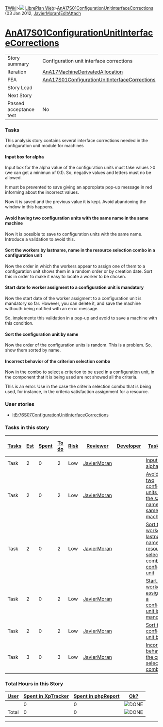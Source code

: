 [TWiki](/twiki/Main/WebHome)&gt;![](/twiki/TWiki/TWikiDocGraphics/web-bg-small.gif) [LibrePlan Web](/twiki/LibrePlan/WebHome)&gt;[AnA17S01ConfigurationUnitInterfaceCorrections](http://wiki.libreplan-enterprise.com/twiki/LibrePlan/AnA17S01ConfigurationUnitInterfaceCorrections "Topic revision: 3 (03 Jan 2012 - 18:17:30)") (03 Jan 2012, [JavierMoran](/twiki/Main/JavierMoran))[Edit](http://wiki.libreplan-enterprise.com/twiki/bin/edit/LibrePlan/AnA17S01ConfigurationUnitInterfaceCorrections?t=1520337862 "Edit this topic text")[Attach](/twiki/bin/attach/LibrePlan/AnA17S01ConfigurationUnitInterfaceCorrections "Attach an image or document to this topic")

 [AnA17S01ConfigurationUnitInterfaceCorrections](/twiki/LibrePlan/AnA17S01ConfigurationUnitInterfaceCorrections)
============================================================================================================================================================================



|                        |                                                                                                                          |
|------------------------|--------------------------------------------------------------------------------------------------------------------------|
| Story summary          | Configuration unit interface corrections                                                                                 |
| Iteration              | [AnA17MachineDerivatedAllocation](/twiki/LibrePlan/AnA17MachineDerivatedAllocation)                             |
| FEA                    | [AnA17S01ConfigurationUnitInterfaceCorrections](/twiki/LibrePlan/AnA17S01ConfigurationUnitInterfaceCorrections) |
| Story Lead             |                                                                                                                          |
| Next Story             |                                                                                                                          |
| Passed acceptance test | No                                                                                                                       |

###  Tasks

This analysis story contains several interface corrections needed in the configuration unit module for machines



####  Input box for alpha

Input box for the alpha value of the configuration units must take values &gt;0 (we can get a minimun of 0.1). So, negative values and letters must no be allowed.

It must be prevented to save giving an appropiate pop-up message in red informing about the incorrect values.

Now it is saved and the previous value it is kept. Avoid abandoning the window in this happens.



####  Avoid having two configuration units with the same name in the same machine

Now it is possible to save to configuration units with the same name. Introduce a validation to avoid this.



####  Sort the workers by lastname, name in the resource selection combo in a configuration unit

Now the order in which the workers appear to assign one of them to a configuration unit shows them in a random order or by creation date. Sort this in order to make it easy to locate a worker to be chosen.



####  Start date fo worker assigment to a configuration unit is mandatory

Now the start date of the worker assigment to a configuration unit is mandatory so far. However, you can delete it, and save the machine withouth being notified with an error message.

So, implemente this validation in a pop-up and avoid to save a machine with this condition.



####  Sort the configuration unit by name

Now the order of the configuration units is random. This is a problem. So, show them sorted by name.



####  Incorrect behavior of the criterion selection combo

Now in the combo to select a criterion to be used in a configuration unit, in the component that it is being used are not showed all the criteria.

This is an error. Use in the case the criteria selection combo that is being used, for instance, in the criteria satisfaction assignment for a resource.

###  User stories

-   [ItEr76S07ConfigurationUnitInterfaceCorrections](/twiki/LibrePlan/ItEr76S07ConfigurationUnitInterfaceCorrections)

###  Tasks in this story



| [Tasks](http://wiki.libreplan-enterprise.com/twiki/LibrePlan/AnA17S01ConfigurationUnitInterfaceCorrections?sortcol=0;table=2;up=0#sorted_table "Sort by this column") | [Est](http://wiki.libreplan-enterprise.com/twiki/LibrePlan/AnA17S01ConfigurationUnitInterfaceCorrections?sortcol=1;table=2;up=0#sorted_table "Sort by this column") | [Spent](http://wiki.libreplan-enterprise.com/twiki/LibrePlan/AnA17S01ConfigurationUnitInterfaceCorrections?sortcol=2;table=2;up=0#sorted_table "Sort by this column") | [To do](http://wiki.libreplan-enterprise.com/twiki/LibrePlan/AnA17S01ConfigurationUnitInterfaceCorrections?sortcol=3;table=2;up=0#sorted_table "Sort by this column") | [Risk](http://wiki.libreplan-enterprise.com/twiki/LibrePlan/AnA17S01ConfigurationUnitInterfaceCorrections?sortcol=4;table=2;up=0#sorted_table "Sort by this column") | [Reviewer](http://wiki.libreplan-enterprise.com/twiki/LibrePlan/AnA17S01ConfigurationUnitInterfaceCorrections?sortcol=5;table=2;up=0#sorted_table "Sort by this column") | [Developer](http://wiki.libreplan-enterprise.com/twiki/LibrePlan/AnA17S01ConfigurationUnitInterfaceCorrections?sortcol=6;table=2;up=0#sorted_table "Sort by this column") | [Task Name](http://wiki.libreplan-enterprise.com/twiki/LibrePlan/AnA17S01ConfigurationUnitInterfaceCorrections?sortcol=7;table=2;up=0#sorted_table "Sort by this column") | [Start Date](http://wiki.libreplan-enterprise.com/twiki/LibrePlan/AnA17S01ConfigurationUnitInterfaceCorrections?sortcol=8;table=2;up=0#sorted_table "Sort by this column") | [Est End Date](http://wiki.libreplan-enterprise.com/twiki/LibrePlan/AnA17S01ConfigurationUnitInterfaceCorrections?sortcol=9;table=2;up=0#sorted_table "Sort by this column") | [End Date](http://wiki.libreplan-enterprise.com/twiki/LibrePlan/AnA17S01ConfigurationUnitInterfaceCorrections?sortcol=10;table=2;up=0#sorted_table "Sort by this column") |
|--------------------------------------------------------------------------------------------------------------------------------------------------------------------------------|------------------------------------------------------------------------------------------------------------------------------------------------------------------------------|--------------------------------------------------------------------------------------------------------------------------------------------------------------------------------|--------------------------------------------------------------------------------------------------------------------------------------------------------------------------------|-------------------------------------------------------------------------------------------------------------------------------------------------------------------------------|-----------------------------------------------------------------------------------------------------------------------------------------------------------------------------------|------------------------------------------------------------------------------------------------------------------------------------------------------------------------------------|------------------------------------------------------------------------------------------------------------------------------------------------------------------------------------|-------------------------------------------------------------------------------------------------------------------------------------------------------------------------------------|---------------------------------------------------------------------------------------------------------------------------------------------------------------------------------------|------------------------------------------------------------------------------------------------------------------------------------------------------------------------------------|
| Task                                                                                                                                                                           | 2                                                                                                                                                                            | 0                                                                                                                                                                              | 2                                                                                                                                                                              | Low                                                                                                                                                                           | [JavierMoran](/twiki/Main/JavierMoran)                                                                                                                                   |                                                                                                                                                                                    | [Input box for alpha](/twiki/LibrePlan/AnA17S01ConfigurationUnitInterfaceCorrections#TasK1)                                                                               |                                                                                                                                                                                     |                                                                                                                                                                                       |                                                                                                                                                                                    |
| Task                                                                                                                                                                           | 2                                                                                                                                                                            | 0                                                                                                                                                                              | 2                                                                                                                                                                              | Low                                                                                                                                                                           | [JavierMoran](/twiki/Main/JavierMoran)                                                                                                                                   |                                                                                                                                                                                    | [Avoid having two configuration units with the same name in the same machine](/twiki/LibrePlan/AnA17S01ConfigurationUnitInterfaceCorrections#TasK2)                       |                                                                                                                                                                                     |                                                                                                                                                                                       |                                                                                                                                                                                    |
| Task                                                                                                                                                                           | 2                                                                                                                                                                            | 0                                                                                                                                                                              | 2                                                                                                                                                                              | Low                                                                                                                                                                           | [JavierMoran](/twiki/Main/JavierMoran)                                                                                                                                   |                                                                                                                                                                                    | [Sort the workers by lastname, name in the resource selection combo in a configuration unit](/twiki/LibrePlan/AnA17S01ConfigurationUnitInterfaceCorrections#TasK3)        |                                                                                                                                                                                     |                                                                                                                                                                                       |                                                                                                                                                                                    |
| Task                                                                                                                                                                           | 2                                                                                                                                                                            | 0                                                                                                                                                                              | 2                                                                                                                                                                              | Low                                                                                                                                                                           | [JavierMoran](/twiki/Main/JavierMoran)                                                                                                                                   |                                                                                                                                                                                    | [Start date fo worker assigment to a configuration unit is mandatory](/twiki/LibrePlan/AnA17S01ConfigurationUnitInterfaceCorrections#TasK4)                               |                                                                                                                                                                                     |                                                                                                                                                                                       |                                                                                                                                                                                    |
| Task                                                                                                                                                                           | 2                                                                                                                                                                            | 0                                                                                                                                                                              | 2                                                                                                                                                                              | Low                                                                                                                                                                           | [JavierMoran](/twiki/Main/JavierMoran)                                                                                                                                   |                                                                                                                                                                                    | [Sort the configuration unit by name](/twiki/LibrePlan/AnA17S01ConfigurationUnitInterfaceCorrections#TasK5)                                                               |                                                                                                                                                                                     |                                                                                                                                                                                       |                                                                                                                                                                                    |
| Task                                                                                                                                                                           | 3                                                                                                                                                                            | 0                                                                                                                                                                              | 3                                                                                                                                                                              | Low                                                                                                                                                                           | [JavierMoran](/twiki/Main/JavierMoran)                                                                                                                                   |                                                                                                                                                                                    | [Incorrect behavior of the criterion selection combo](/twiki/LibrePlan/AnA17S01ConfigurationUnitInterfaceCorrections#TasK6)                                               |                                                                                                                                                                                     |                                                                                                                                                                                       |                                                                                                                                                                                    |

###  Total Hours in this Story

| [User](http://wiki.libreplan-enterprise.com/twiki/LibrePlan/AnA17S01ConfigurationUnitInterfaceCorrections?sortcol=0;table=3;up=0#sorted_table "Sort by this column") | [Spent in XpTracker](http://wiki.libreplan-enterprise.com/twiki/LibrePlan/AnA17S01ConfigurationUnitInterfaceCorrections?sortcol=1;table=3;up=0#sorted_table "Sort by this column") | [Spent in phpReport](http://wiki.libreplan-enterprise.com/twiki/LibrePlan/AnA17S01ConfigurationUnitInterfaceCorrections?sortcol=2;table=3;up=0#sorted_table "Sort by this column") | [Ok?](http://wiki.libreplan-enterprise.com/twiki/LibrePlan/AnA17S01ConfigurationUnitInterfaceCorrections?sortcol=3;table=3;up=0#sorted_table "Sort by this column") |
|-------------------------------------------------------------------------------------------------------------------------------------------------------------------------------|---------------------------------------------------------------------------------------------------------------------------------------------------------------------------------------------|---------------------------------------------------------------------------------------------------------------------------------------------------------------------------------------------|------------------------------------------------------------------------------------------------------------------------------------------------------------------------------|
|                                                                                                                                                                               | 0                                                                                                                                                                                           | 0                                                                                                                                                                                           | ![DONE](/twiki/TWiki/TWikiDocGraphics/choice-yes.gif "DONE")                                                                                                             |
| Total                                                                                                                                                                         | 0                                                                                                                                                                                           | 0                                                                                                                                                                                           | ![DONE](/twiki/TWiki/TWikiDocGraphics/choice-yes.gif "DONE")                                                                                                             |

------------------------------------------------------------------------
